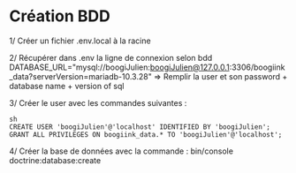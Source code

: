 # Création BDD

1/ Créer un fichier .env.local à la racine

2/ Récupérer dans .env la ligne de connexion selon bdd
DATABASE_URL="mysql://boogiJulien:boogiJulien@127.0.0.1:3306/boogiink_data?serverVersion=mariadb-10.3.28"
 => Remplir la user et son password + database name  + version of sql


3/ Créer le user avec les commandes suivantes :

```
sh
CREATE USER 'boogiJulien'@'localhost' IDENTIFIED BY 'boogiJulien';
GRANT ALL PRIVILEGES ON boogiink_data.* TO 'boogiJulien'@'localhost';
```

4/ Créer la base de données avec la commande :
bin/console doctrine:database:create